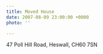 ```yaml
---
title: Moved House
date: 2007-08-09 23:00:00 +0000
photo: ''

---
```

47 Poll Hill Road, Heswall, CH60 7SN